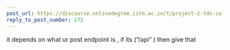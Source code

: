 ```yaml
---
post_url: https://discourse.onlinedegree.iitm.ac.in/t/project-2-tds-solver-discussion-thread/169029/275
reply_to_post_number: 272
---
```

it depends on what ur post endpoint is , if its (“/api” ) then give that